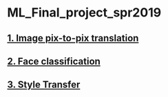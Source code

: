 # ML_Final_project_spr2019

## [1. Image pix-to-pix translation](https://github.com/digitalladder/ML_Project_2019/tree/master/ImageTranslation)

## [2. Face classification](https://github.com/digitalladder/ML_Project_2019/tree/master/Face_classification_CNN)

## [3. Style Transfer](https://github.com/digitalladder/ML_Project_2019/tree/master/Style_trans)